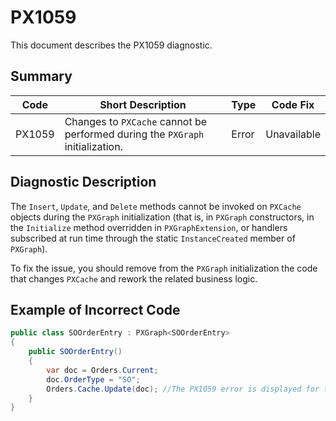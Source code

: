 # PX1059
This document describes the PX1059 diagnostic.

## Summary

| Code   | Short Description                                                             | Type  | Code Fix    | 
| ------ | ----------------------------------------------------------------------------- | ----- | ----------- | 
| PX1059 | Changes to `PXCache` cannot be performed during the `PXGraph` initialization. | Error | Unavailable |

## Diagnostic Description
The `Insert`, `Update`, and `Delete` methods cannot be invoked on `PXCache` objects during the `PXGraph` initialization (that is, in `PXGraph` constructors, in the `Initialize` method overridden in `PXGraphExtension`, or handlers subscribed at run time through the static `InstanceCreated` member of `PXGraph`).

To fix the issue, you should remove from the `PXGraph` initialization the code that changes `PXCache` and rework the related business logic.

## Example of Incorrect Code

```C#
public class SOOrderEntry : PXGraph<SOOrderEntry>
{
    public SOOrderEntry()
    {
        var doc = Orders.Current;
        doc.OrderType = "SO";
        Orders.Cache.Update(doc); //The PX1059 error is displayed for this line.
    }
}
```